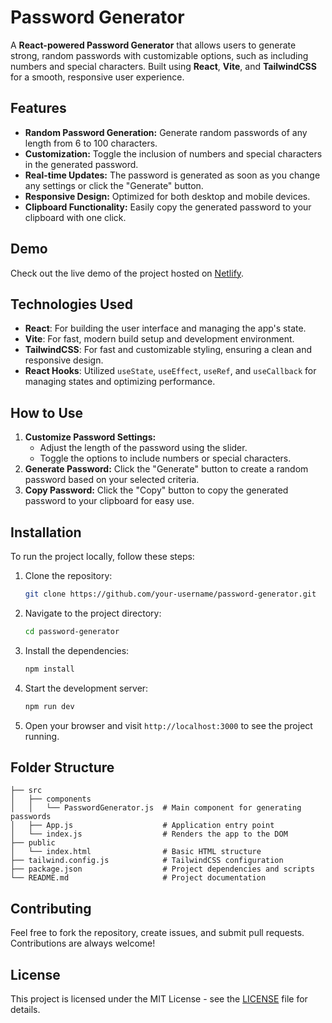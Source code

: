 # Password Generator

A **React-powered Password Generator** that allows users to generate strong, random passwords with customizable options, such as including numbers and special characters. Built using **React**, **Vite**, and **TailwindCSS** for a smooth, responsive user experience.

## Features

- **Random Password Generation:** Generate random passwords of any length from 6 to 100 characters.
- **Customization:** Toggle the inclusion of numbers and special characters in the generated password.
- **Real-time Updates:** The password is generated as soon as you change any settings or click the "Generate" button.
- **Responsive Design:** Optimized for both desktop and mobile devices.
- **Clipboard Functionality:** Easily copy the generated password to your clipboard with one click.

## Demo

Check out the live demo of the project hosted on [Netlify](https://fanciful-moonbeam-d2767e.netlify.app/).

## Technologies Used

- **React**: For building the user interface and managing the app's state.
- **Vite**: For fast, modern build setup and development environment.
- **TailwindCSS**: For fast and customizable styling, ensuring a clean and responsive design.
- **React Hooks**: Utilized `useState`, `useEffect`, `useRef`, and `useCallback` for managing states and optimizing performance.

## How to Use

1. **Customize Password Settings:**
   - Adjust the length of the password using the slider.
   - Toggle the options to include numbers or special characters.
2. **Generate Password:** Click the "Generate" button to create a random password based on your selected criteria.
3. **Copy Password:** Click the "Copy" button to copy the generated password to your clipboard for easy use.

## Installation

To run the project locally, follow these steps:

1. Clone the repository:

   ```bash
   git clone https://github.com/your-username/password-generator.git
   ```

2. Navigate to the project directory:

   ```bash
   cd password-generator
   ```

3. Install the dependencies:

   ```bash
   npm install
   ```

4. Start the development server:

   ```bash
   npm run dev
   ```

5. Open your browser and visit `http://localhost:3000` to see the project running.

## Folder Structure

```
├── src
│   ├── components
│   │   └── PasswordGenerator.js  # Main component for generating passwords
│   ├── App.js                    # Application entry point
│   └── index.js                  # Renders the app to the DOM
├── public
│   └── index.html                # Basic HTML structure
├── tailwind.config.js            # TailwindCSS configuration
├── package.json                  # Project dependencies and scripts
└── README.md                     # Project documentation
```

## Contributing

Feel free to fork the repository, create issues, and submit pull requests. Contributions are always welcome!

## License

This project is licensed under the MIT License - see the [LICENSE](LICENSE) file for details.
